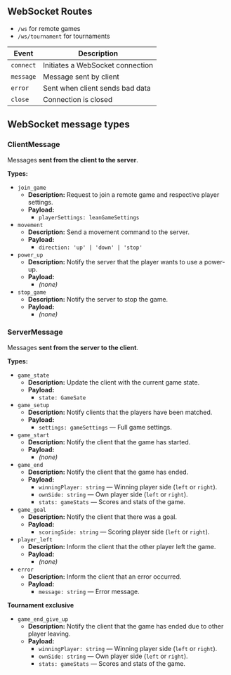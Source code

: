 ## WebSocket Routes

- `/ws` for remote games
- `/ws/tournament` for tournaments

| Event     | Description                      |
| --------- | -------------------------------- |
| `connect` | Initiates a WebSocket connection |
| `message` | Message sent by client           |
| `error`   | Sent when client sends bad data  |
| `close`   | Connection is closed             |

## WebSocket message types

### ClientMessage

Messages **sent from the client to the server**.

**Types:**

- `join_game`
  - **Description:** Request to join a remote game and respective player settings.
  - **Payload:**
    - `playerSettings: leanGameSettings`
- `movement`
  - **Description:** Send a movement command to the server.
  - **Payload:**
    - `direction: 'up' | 'down' | 'stop'`
- `power_up`
  - **Description:** Notify the server that the player wants to use a power-up.
  - **Payload:**
    - _(none)_
- `stop_game`
  - **Description:** Notify the server to stop the game.
  - **Payload:**
    - _(none)_

### ServerMessage

Messages **sent from the server to the client**.

**Types:**

- `game_state`
  - **Description:** Update the client with the current game state.
  - **Payload:**
    - `state: GameSate`
- `game_setup`
  - **Description:** Notify clients that the players have been matched.
  - **Payload:**
    - `settings: gameSettings` — Full game settings.
- `game_start`
  - **Description:** Notify the client that the game has started.
  - **Payload:**
    - _(none)_
- `game_end`
  - **Description:** Notify the client that the game has ended.
  - **Payload:**
    - `winningPlayer: string` — Winning player side (`left` or `right`).
    - `ownSide: string` — Own player side (`left` or `right`).
    - `stats: gameStats` — Scores and stats of the game.
- `game_goal`
  - **Description:** Notify the client that there was a goal.
  - **Payload:**
    - `scoringSide: string` — Scoring player side (`left` or `right`).
- `player_left`
  - **Description:** Inform the client that the other player left the game.
  - **Payload:**
    - _(none)_
- `error`
  - **Description:** Inform the client that an error occurred.
  - **Payload:**
    - `message: string` — Error message.   
    
**Tournament exclusive**
- `game_end_give_up`
  - **Description:** Notify the client that the game has ended due to other player leaving.
  - **Payload:**
    - `winningPlayer: string` — Winning player side (`left` or `right`).
    - `ownSide: string` — Own player side (`left` or `right`).
    - `stats: gameStats` — Scores and stats of the game.
